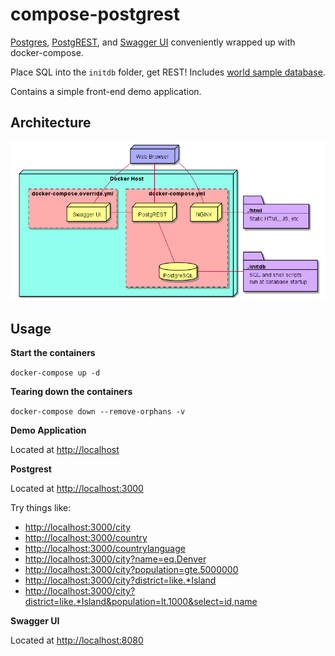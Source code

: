 compose-postgrest
=================

[Postgres](https://www.postgresql.org/), [PostgREST](https://github.com/begriffs/postgrest), and [Swagger UI](https://github.com/swagger-api/swagger-ui) conveniently wrapped up with docker-compose.

Place SQL into the `initdb` folder, get REST! 
Includes [world sample database](https://www.postgresql.org/ftp/projects/pgFoundry/dbsamples/world/).

Contains a simple front-end  demo application.

Architecture
------------

![Deployment Diagram](diagrams/deployment-diagram.png)

Usage
-----

**Start the containers**

`docker-compose up -d`

**Tearing down the containers**

`docker-compose down --remove-orphans -v`

**Demo Application**

Located at [http://localhost](http://localhost)

**Postgrest**

Located at [http://localhost:3000](http://localhost:3000)

Try things like:
* [http://localhost:3000/city](http://localhost:3000/test)
* [http://localhost:3000/country](http://localhost:3000/country)
* [http://localhost:3000/countrylanguage](http://localhost:3000/countrylanguage)
* [http://localhost:3000/city?name=eq.Denver](http://localhost:3000/city?name=eq.Denver)
* [http://localhost:3000/city?population=gte.5000000](http://localhost:3000/city?population=gte.5000000)
* [http://localhost:3000/city?district=like.*Island](http://localhost:3000/city?district=like.*Island)
* [http://localhost:3000/city?district=like.*Island&population=lt.1000&select=id,name](http://localhost:3000/city?district=like.*Island&population=lt.1000&select=id,name)

**Swagger UI**

Located at [http://localhost:8080](http://localhost:8080)
